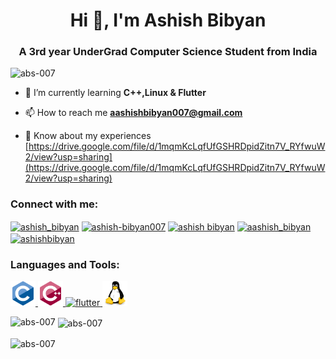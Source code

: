 <h1 align="center">Hi 👋, I'm Ashish Bibyan</h1>
<h3 align="center">A 3rd year UnderGrad Computer Science Student from India</h3>

<p align="left"> <img src="https://komarev.com/ghpvc/?username=abs-007&label=Profile%20views&color=0e75b6&style=flat" alt="abs-007" /> </p>

- 🌱 I’m currently learning **C++,Linux & Flutter**

- 📫 How to reach me **aashishbibyan007@gmail.com**

- 📄 Know about my experiences [https://drive.google.com/file/d/1mqmKcLqfUfGSHRDpidZitn7V_RYfwuW2/view?usp=sharing](https://drive.google.com/file/d/1mqmKcLqfUfGSHRDpidZitn7V_RYfwuW2/view?usp=sharing)

<h3 align="left">Connect with me:</h3>
<p align="left">
<a href="https://twitter.com/ashish_bibyan" target="blank"><img align="center" src="https://raw.githubusercontent.com/rahuldkjain/github-profile-readme-generator/master/src/images/icons/Social/twitter.svg" alt="ashish_bibyan" height="30" width="40" /></a>
<a href="https://linkedin.com/in/ashish-bibyan007" target="blank"><img align="center" src="https://raw.githubusercontent.com/rahuldkjain/github-profile-readme-generator/master/src/images/icons/Social/linked-in-alt.svg" alt="ashish-bibyan007" height="30" width="40" /></a>
<a href="https://fb.com/ashish bibyan" target="blank"><img align="center" src="https://raw.githubusercontent.com/rahuldkjain/github-profile-readme-generator/master/src/images/icons/Social/facebook.svg" alt="ashish bibyan" height="30" width="40" /></a>
<a href="https://instagram.com/aashish_bibyan" target="blank"><img align="center" src="https://raw.githubusercontent.com/rahuldkjain/github-profile-readme-generator/master/src/images/icons/Social/instagram.svg" alt="aashish_bibyan" height="30" width="40" /></a>
<a href="https://www.leetcode.com/ashishbibyan" target="blank"><img align="center" src="https://raw.githubusercontent.com/rahuldkjain/github-profile-readme-generator/master/src/images/icons/Social/leet-code.svg" alt="ashishbibyan" height="30" width="40" /></a>
</p>

<h3 align="left">Languages and Tools:</h3>
<p align="left"> <a href="https://www.cprogramming.com/" target="_blank" rel="noreferrer"> <img src="https://raw.githubusercontent.com/devicons/devicon/master/icons/c/c-original.svg" alt="c" width="40" height="40"/> </a> <a href="https://www.w3schools.com/cpp/" target="_blank" rel="noreferrer"> <img src="https://raw.githubusercontent.com/devicons/devicon/master/icons/cplusplus/cplusplus-original.svg" alt="cplusplus" width="40" height="40"/> </a> <a href="https://flutter.dev" target="_blank" rel="noreferrer"> <img src="https://www.vectorlogo.zone/logos/flutterio/flutterio-icon.svg" alt="flutter" width="40" height="40"/> </a> <a href="https://www.linux.org/" target="_blank" rel="noreferrer"> <img src="https://raw.githubusercontent.com/devicons/devicon/master/icons/linux/linux-original.svg" alt="linux" width="40" height="40"/> </a> </p>

<p><img align="left" src="https://github-readme-stats.vercel.app/api/top-langs?username=abs-007&show_icons=true&locale=en&layout=compact" alt="abs-007" /></p>

<p>&nbsp;<img align="center" src="https://github-readme-stats.vercel.app/api?username=abs-007&show_icons=true&locale=en" alt="abs-007" /></p>

<p><img align="center" src="https://github-readme-streak-stats.herokuapp.com/?user=abs-007&" alt="abs-007" /></p>
